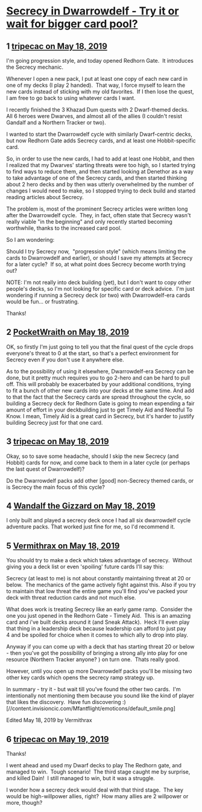 # [Secrecy in Dwarrowdelf - Try it or wait for bigger card pool?](https://community.fantasyflightgames.com/topic/295387-secrecy-in-dwarrowdelf-try-it-or-wait-for-bigger-card-pool/)

## 1 [tripecac on May 18, 2019](https://community.fantasyflightgames.com/topic/295387-secrecy-in-dwarrowdelf-try-it-or-wait-for-bigger-card-pool/?do=findComment&comment=3704235)

I'm going progression style, and today opened Redhorn Gate.  It introduces the Secrecy mechanic.

Whenever I open a new pack, I put at least one copy of each new card in one of my decks (I play 2 handed).  That way, I force myself to learn the new cards instead of sticking with my old favorites.  If I then lose the quest, I am free to go back to using whatever cards I want.

I recently finished the 3 Khazad Dum quests with 2 Dwarf-themed decks.  All 6 heroes were Dwarves, and almost all of the allies (I couldn't resist Gandalf and a Northern Tracker or two). 

I wanted to start the Dwarrowdelf cycle with similarly Dwarf-centric decks, but now Redhorn Gate adds Secrecy cards, and at least one Hobbit-specific card. 

So, in order to use the new cards, I had to add at least one Hobbit, and then I realized that my Dwarves' starting threats were too high, so I started trying to find ways to reduce them, and then started looking at Denethor as a way to take advantage of one of the Secrecy cards, and then started thinking about 2 hero decks and by then was utterly overwhelmed by the number of changes I would need to make, so I stopped trying to deck build and started reading articles about Secrecy.

The problem is, most of the prominent Secrecy articles were written long after the Dwarrowdelf cycle.  They, in fact, often state that Secrecy wasn't really viable "in the beginning" and only recently started becoming worthwhile, thanks to the increased card pool.

So I am wondering:

Should I try Secrecy now,  "progression style" (which means limiting the cards to Dwarrowdelf and earlier), or should I save my attempts at Secrecy for a later cycle?  If so, at what point does Secrecy become worth trying out?

NOTE: I'm not really into deck building (yet), but I don't want to copy other people's decks, so I'm not looking for specific card or deck advice.  I'm just wondering if running a Secrecy deck (or two) with Dwarrowdelf-era cards would be fun... or frustrating. 

Thanks!

## 2 [PocketWraith on May 18, 2019](https://community.fantasyflightgames.com/topic/295387-secrecy-in-dwarrowdelf-try-it-or-wait-for-bigger-card-pool/?do=findComment&comment=3704241)

OK, so firstly I'm just going to tell you that the final quest of the cycle drops everyone's threat to 0 at the start, so that's a perfect environment for Secrecy even if you don't use it anywhere else.

As to the possibility of using it elsewhere, Dwarrowdelf-era Secrecy can be done, but it pretty much requires you to go 2-hero and can be hard to pull off. This will probably be exacerbated by your additional conditions, trying to fit a bunch of other new cards into your decks at the same time. And add to that the fact that the Secrecy cards are spread throughout the cycle, so building a Secrecy deck for Redhorn Gate is going to mean expending a fair amount of effort in your deckbuilding just to get Timely Aid and Needful To Know. I mean, Timely Aid is a great card in Secrecy, but it's harder to justify building Secrecy just for that one card.

## 3 [tripecac on May 18, 2019](https://community.fantasyflightgames.com/topic/295387-secrecy-in-dwarrowdelf-try-it-or-wait-for-bigger-card-pool/?do=findComment&comment=3704243)

Okay, so to save some headache, should I skip the new Secrecy (and Hobbit) cards for now, and come back to them in a later cycle (or perhaps the last quest of Dwarrowdelf)?

Do the Dwarrowdelf packs add other [good] non-Secrecy themed cards, or is Secrecy the main focus of this cycle?

## 4 [Wandalf the Gizzard on May 18, 2019](https://community.fantasyflightgames.com/topic/295387-secrecy-in-dwarrowdelf-try-it-or-wait-for-bigger-card-pool/?do=findComment&comment=3704362)

I only built and played a secrecy deck once I had all six dwarrowdelf cycle adventure packs. That worked just fine for me, so I'd recommend it.

## 5 [Vermithrax on May 18, 2019](https://community.fantasyflightgames.com/topic/295387-secrecy-in-dwarrowdelf-try-it-or-wait-for-bigger-card-pool/?do=findComment&comment=3704391)


You should try to make a deck which takes advantage of secrecy.  Without giving you a deck list or even 'spoiling' future cards I'll say this:

Secrecy (at least to me) is not about constantly maintaining threat at 20 or below.  The mechanics of the game actively fight against this. Also if you try to maintain that low threat the entire game you'll find you've packed your deck with threat reduction cards and not much else.

What does work is treating Secrecy like an early game ramp.  Consider the one you just opened in the Redhorn Gate - Timely Aid.  This is an amazing card and i've built decks around it (and Sneak Attack).  Heck I'll even play that thing in a leadership deck because leadership can afford to just pay 4 and be spoiled for choice when it comes to which ally to drop into play.

Anyway if you can come up with a deck that has starting threat 20 or below - then you've got the possibility of bringing a strong ally into play for one resource (Northern Tracker anyone? ) on turn one.  Thats really good.

However, until you open up more Dwarrowdelf packs you'll be missing two other key cards which opens the secrecy ramp strategy up.

In summary - try it - but wait till you've found the other two cards.  I'm intentionally not mentioning them because you sound like the kind of player that likes the discovery.  Have fun discovering :) [//content.invisioncic.com/Mfantflight/emoticons/default_smile.png]

Edited May 18, 2019 by Vermithrax

## 6 [tripecac on May 19, 2019](https://community.fantasyflightgames.com/topic/295387-secrecy-in-dwarrowdelf-try-it-or-wait-for-bigger-card-pool/?do=findComment&comment=3704814)

Thanks!

I went ahead and used my Dwarf decks to play The Redhorn gate, and managed to win.  Tough scenario!  The third stage caught me by surprise, and killed Dain!  I still managed to win, but it was a struggle.

I wonder how a secrecy deck would deal with that third stage.  The key would be high-willpower allies, right?  How many allies are 2 willpower or more, though?

